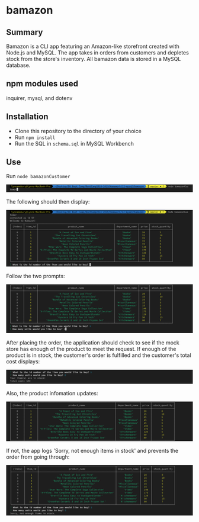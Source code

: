 # bamazon

## Summary

Bamazon is a CLI app featuring an Amazon-like storefront created with Node.js and MySQL. The app takes in orders from customers and depletes stock from the store's inventory. All bamazon data is stored in a MySQL database.

## npm modules used

inquirer, mysql, and dotenv

## Installation

* Clone this repository to the directory of your choice
* Run `npm install`
* Run the SQL in `schema.sql` in MySQL Workbench

## Use

Run `node bamazonCustomer`

![node bamazonCustomer command](/images/nodeBamazonCustomerCommand.png)

The following should then display:

![node bamazonCustomer results](/images/nodeBamazonCustomerResults.png)

Follow the two prompts:

![follow inquirer prompts](/images/followInquirerPrompts.png)

After placing the order, the application should check to see if the mock store has enough of the product to meet the request. If enough of the product is in stock, the customer's order is fulfilled and the customer's total cost displays:

![successful purchase](/images/successfulPurchase.png)

Also, the product infomation updates:

![updated product info](/images/updatedProductInfo.png)

If not, the app logs 'Sorry, not enough items in stock' and prevents the order from going through:

![insufficient quantity](/images/insufficientQuantity.png)